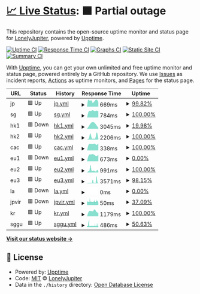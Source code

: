 # [📈 Live Status](https://www.skrr.eu.org): <!--live status--> **🟧 Partial outage**

This repository contains the open-source uptime monitor and status page for [LonelyJupiter](https://www.skrr.eu.org), powered by [Upptime](https://github.com/upptime/upptime).

[![Uptime CI](https://github.com/LonelyJupiter/UPPTIME/workflows/Uptime%20CI/badge.svg)](https://github.com/LonelyJupiter/UPPTIME/actions?query=workflow%3A%22Uptime+CI%22)
[![Response Time CI](https://github.com/LonelyJupiter/UPPTIME/workflows/Response%20Time%20CI/badge.svg)](https://github.com/LonelyJupiter/UPPTIME/actions?query=workflow%3A%22Response+Time+CI%22)
[![Graphs CI](https://github.com/LonelyJupiter/UPPTIME/workflows/Graphs%20CI/badge.svg)](https://github.com/LonelyJupiter/UPPTIME/actions?query=workflow%3A%22Graphs+CI%22)
[![Static Site CI](https://github.com/LonelyJupiter/UPPTIME/workflows/Static%20Site%20CI/badge.svg)](https://github.com/LonelyJupiter/UPPTIME/actions?query=workflow%3A%22Static+Site+CI%22)
[![Summary CI](https://github.com/LonelyJupiter/UPPTIME/workflows/Summary%20CI/badge.svg)](https://github.com/LonelyJupiter/UPPTIME/actions?query=workflow%3A%22Summary+CI%22)

With [Upptime](https://upptime.js.org), you can get your own unlimited and free uptime monitor and status page, powered entirely by a GitHub repository. We use [Issues](https://github.com/LonelyJupiter/UPPTIME/issues) as incident reports, [Actions](https://github.com/LonelyJupiter/UPPTIME/actions) as uptime monitors, and [Pages](https://www.skrr.eu.org) for the status page.

<!--start: status pages-->
<!-- This summary is generated by Upptime (https://github.com/upptime/upptime) -->
<!-- Do not edit this manually, your changes will be overwritten -->
<!-- prettier-ignore -->
| URL | Status | History | Response Time | Uptime |
| --- | ------ | ------- | ------------- | ------ |
| <img alt="" src="https://icons.duckduckgo.com/ip3/null.ico" height="13"> jp | 🟩 Up | [jp.yml](https://github.com/LonelyJupiter/UPPTIME/commits/HEAD/history/jp.yml) | <details><summary><img alt="Response time graph" src="./graphs/jp/response-time-week.png" height="20"> 669ms</summary><br><a href="https://www.skrr.eu.org/history/jp"><img alt="Response time 762" src="https://img.shields.io/endpoint?url=https%3A%2F%2Fraw.githubusercontent.com%2FLonelyJupiter%2FUPPTIME%2FHEAD%2Fapi%2Fjp%2Fresponse-time.json"></a><br><a href="https://www.skrr.eu.org/history/jp"><img alt="24-hour response time 535" src="https://img.shields.io/endpoint?url=https%3A%2F%2Fraw.githubusercontent.com%2FLonelyJupiter%2FUPPTIME%2FHEAD%2Fapi%2Fjp%2Fresponse-time-day.json"></a><br><a href="https://www.skrr.eu.org/history/jp"><img alt="7-day response time 669" src="https://img.shields.io/endpoint?url=https%3A%2F%2Fraw.githubusercontent.com%2FLonelyJupiter%2FUPPTIME%2FHEAD%2Fapi%2Fjp%2Fresponse-time-week.json"></a><br><a href="https://www.skrr.eu.org/history/jp"><img alt="30-day response time 752" src="https://img.shields.io/endpoint?url=https%3A%2F%2Fraw.githubusercontent.com%2FLonelyJupiter%2FUPPTIME%2FHEAD%2Fapi%2Fjp%2Fresponse-time-month.json"></a><br><a href="https://www.skrr.eu.org/history/jp"><img alt="1-year response time 762" src="https://img.shields.io/endpoint?url=https%3A%2F%2Fraw.githubusercontent.com%2FLonelyJupiter%2FUPPTIME%2FHEAD%2Fapi%2Fjp%2Fresponse-time-year.json"></a></details> | <details><summary><a href="https://www.skrr.eu.org/history/jp">99.82%</a></summary><a href="https://www.skrr.eu.org/history/jp"><img alt="All-time uptime 93.89%" src="https://img.shields.io/endpoint?url=https%3A%2F%2Fraw.githubusercontent.com%2FLonelyJupiter%2FUPPTIME%2FHEAD%2Fapi%2Fjp%2Fuptime.json"></a><br><a href="https://www.skrr.eu.org/history/jp"><img alt="24-hour uptime 100.00%" src="https://img.shields.io/endpoint?url=https%3A%2F%2Fraw.githubusercontent.com%2FLonelyJupiter%2FUPPTIME%2FHEAD%2Fapi%2Fjp%2Fuptime-day.json"></a><br><a href="https://www.skrr.eu.org/history/jp"><img alt="7-day uptime 99.82%" src="https://img.shields.io/endpoint?url=https%3A%2F%2Fraw.githubusercontent.com%2FLonelyJupiter%2FUPPTIME%2FHEAD%2Fapi%2Fjp%2Fuptime-week.json"></a><br><a href="https://www.skrr.eu.org/history/jp"><img alt="30-day uptime 92.50%" src="https://img.shields.io/endpoint?url=https%3A%2F%2Fraw.githubusercontent.com%2FLonelyJupiter%2FUPPTIME%2FHEAD%2Fapi%2Fjp%2Fuptime-month.json"></a><br><a href="https://www.skrr.eu.org/history/jp"><img alt="1-year uptime 93.89%" src="https://img.shields.io/endpoint?url=https%3A%2F%2Fraw.githubusercontent.com%2FLonelyJupiter%2FUPPTIME%2FHEAD%2Fapi%2Fjp%2Fuptime-year.json"></a></details>
| <img alt="" src="https://icons.duckduckgo.com/ip3/null.ico" height="13"> sg | 🟩 Up | [sg.yml](https://github.com/LonelyJupiter/UPPTIME/commits/HEAD/history/sg.yml) | <details><summary><img alt="Response time graph" src="./graphs/sg/response-time-week.png" height="20"> 784ms</summary><br><a href="https://www.skrr.eu.org/history/sg"><img alt="Response time 799" src="https://img.shields.io/endpoint?url=https%3A%2F%2Fraw.githubusercontent.com%2FLonelyJupiter%2FUPPTIME%2FHEAD%2Fapi%2Fsg%2Fresponse-time.json"></a><br><a href="https://www.skrr.eu.org/history/sg"><img alt="24-hour response time 738" src="https://img.shields.io/endpoint?url=https%3A%2F%2Fraw.githubusercontent.com%2FLonelyJupiter%2FUPPTIME%2FHEAD%2Fapi%2Fsg%2Fresponse-time-day.json"></a><br><a href="https://www.skrr.eu.org/history/sg"><img alt="7-day response time 784" src="https://img.shields.io/endpoint?url=https%3A%2F%2Fraw.githubusercontent.com%2FLonelyJupiter%2FUPPTIME%2FHEAD%2Fapi%2Fsg%2Fresponse-time-week.json"></a><br><a href="https://www.skrr.eu.org/history/sg"><img alt="30-day response time 811" src="https://img.shields.io/endpoint?url=https%3A%2F%2Fraw.githubusercontent.com%2FLonelyJupiter%2FUPPTIME%2FHEAD%2Fapi%2Fsg%2Fresponse-time-month.json"></a><br><a href="https://www.skrr.eu.org/history/sg"><img alt="1-year response time 799" src="https://img.shields.io/endpoint?url=https%3A%2F%2Fraw.githubusercontent.com%2FLonelyJupiter%2FUPPTIME%2FHEAD%2Fapi%2Fsg%2Fresponse-time-year.json"></a></details> | <details><summary><a href="https://www.skrr.eu.org/history/sg">100.00%</a></summary><a href="https://www.skrr.eu.org/history/sg"><img alt="All-time uptime 99.91%" src="https://img.shields.io/endpoint?url=https%3A%2F%2Fraw.githubusercontent.com%2FLonelyJupiter%2FUPPTIME%2FHEAD%2Fapi%2Fsg%2Fuptime.json"></a><br><a href="https://www.skrr.eu.org/history/sg"><img alt="24-hour uptime 100.00%" src="https://img.shields.io/endpoint?url=https%3A%2F%2Fraw.githubusercontent.com%2FLonelyJupiter%2FUPPTIME%2FHEAD%2Fapi%2Fsg%2Fuptime-day.json"></a><br><a href="https://www.skrr.eu.org/history/sg"><img alt="7-day uptime 100.00%" src="https://img.shields.io/endpoint?url=https%3A%2F%2Fraw.githubusercontent.com%2FLonelyJupiter%2FUPPTIME%2FHEAD%2Fapi%2Fsg%2Fuptime-week.json"></a><br><a href="https://www.skrr.eu.org/history/sg"><img alt="30-day uptime 99.95%" src="https://img.shields.io/endpoint?url=https%3A%2F%2Fraw.githubusercontent.com%2FLonelyJupiter%2FUPPTIME%2FHEAD%2Fapi%2Fsg%2Fuptime-month.json"></a><br><a href="https://www.skrr.eu.org/history/sg"><img alt="1-year uptime 99.91%" src="https://img.shields.io/endpoint?url=https%3A%2F%2Fraw.githubusercontent.com%2FLonelyJupiter%2FUPPTIME%2FHEAD%2Fapi%2Fsg%2Fuptime-year.json"></a></details>
| <img alt="" src="https://icons.duckduckgo.com/ip3/null.ico" height="13"> hk1 | 🟥 Down | [hk1.yml](https://github.com/LonelyJupiter/UPPTIME/commits/HEAD/history/hk1.yml) | <details><summary><img alt="Response time graph" src="./graphs/hk1/response-time-week.png" height="20"> 3045ms</summary><br><a href="https://www.skrr.eu.org/history/hk1"><img alt="Response time 1003" src="https://img.shields.io/endpoint?url=https%3A%2F%2Fraw.githubusercontent.com%2FLonelyJupiter%2FUPPTIME%2FHEAD%2Fapi%2Fhk1%2Fresponse-time.json"></a><br><a href="https://www.skrr.eu.org/history/hk1"><img alt="24-hour response time 0" src="https://img.shields.io/endpoint?url=https%3A%2F%2Fraw.githubusercontent.com%2FLonelyJupiter%2FUPPTIME%2FHEAD%2Fapi%2Fhk1%2Fresponse-time-day.json"></a><br><a href="https://www.skrr.eu.org/history/hk1"><img alt="7-day response time 3045" src="https://img.shields.io/endpoint?url=https%3A%2F%2Fraw.githubusercontent.com%2FLonelyJupiter%2FUPPTIME%2FHEAD%2Fapi%2Fhk1%2Fresponse-time-week.json"></a><br><a href="https://www.skrr.eu.org/history/hk1"><img alt="30-day response time 1072" src="https://img.shields.io/endpoint?url=https%3A%2F%2Fraw.githubusercontent.com%2FLonelyJupiter%2FUPPTIME%2FHEAD%2Fapi%2Fhk1%2Fresponse-time-month.json"></a><br><a href="https://www.skrr.eu.org/history/hk1"><img alt="1-year response time 1003" src="https://img.shields.io/endpoint?url=https%3A%2F%2Fraw.githubusercontent.com%2FLonelyJupiter%2FUPPTIME%2FHEAD%2Fapi%2Fhk1%2Fresponse-time-year.json"></a></details> | <details><summary><a href="https://www.skrr.eu.org/history/hk1">19.98%</a></summary><a href="https://www.skrr.eu.org/history/hk1"><img alt="All-time uptime 49.07%" src="https://img.shields.io/endpoint?url=https%3A%2F%2Fraw.githubusercontent.com%2FLonelyJupiter%2FUPPTIME%2FHEAD%2Fapi%2Fhk1%2Fuptime.json"></a><br><a href="https://www.skrr.eu.org/history/hk1"><img alt="24-hour uptime 0.00%" src="https://img.shields.io/endpoint?url=https%3A%2F%2Fraw.githubusercontent.com%2FLonelyJupiter%2FUPPTIME%2FHEAD%2Fapi%2Fhk1%2Fuptime-day.json"></a><br><a href="https://www.skrr.eu.org/history/hk1"><img alt="7-day uptime 19.98%" src="https://img.shields.io/endpoint?url=https%3A%2F%2Fraw.githubusercontent.com%2FLonelyJupiter%2FUPPTIME%2FHEAD%2Fapi%2Fhk1%2Fuptime-week.json"></a><br><a href="https://www.skrr.eu.org/history/hk1"><img alt="30-day uptime 48.93%" src="https://img.shields.io/endpoint?url=https%3A%2F%2Fraw.githubusercontent.com%2FLonelyJupiter%2FUPPTIME%2FHEAD%2Fapi%2Fhk1%2Fuptime-month.json"></a><br><a href="https://www.skrr.eu.org/history/hk1"><img alt="1-year uptime 49.07%" src="https://img.shields.io/endpoint?url=https%3A%2F%2Fraw.githubusercontent.com%2FLonelyJupiter%2FUPPTIME%2FHEAD%2Fapi%2Fhk1%2Fuptime-year.json"></a></details>
| <img alt="" src="https://icons.duckduckgo.com/ip3/null.ico" height="13"> hk2 | 🟩 Up | [hk2.yml](https://github.com/LonelyJupiter/UPPTIME/commits/HEAD/history/hk2.yml) | <details><summary><img alt="Response time graph" src="./graphs/hk2/response-time-week.png" height="20"> 2206ms</summary><br><a href="https://www.skrr.eu.org/history/hk2"><img alt="Response time 1199" src="https://img.shields.io/endpoint?url=https%3A%2F%2Fraw.githubusercontent.com%2FLonelyJupiter%2FUPPTIME%2FHEAD%2Fapi%2Fhk2%2Fresponse-time.json"></a><br><a href="https://www.skrr.eu.org/history/hk2"><img alt="24-hour response time 638" src="https://img.shields.io/endpoint?url=https%3A%2F%2Fraw.githubusercontent.com%2FLonelyJupiter%2FUPPTIME%2FHEAD%2Fapi%2Fhk2%2Fresponse-time-day.json"></a><br><a href="https://www.skrr.eu.org/history/hk2"><img alt="7-day response time 2206" src="https://img.shields.io/endpoint?url=https%3A%2F%2Fraw.githubusercontent.com%2FLonelyJupiter%2FUPPTIME%2FHEAD%2Fapi%2Fhk2%2Fresponse-time-week.json"></a><br><a href="https://www.skrr.eu.org/history/hk2"><img alt="30-day response time 1272" src="https://img.shields.io/endpoint?url=https%3A%2F%2Fraw.githubusercontent.com%2FLonelyJupiter%2FUPPTIME%2FHEAD%2Fapi%2Fhk2%2Fresponse-time-month.json"></a><br><a href="https://www.skrr.eu.org/history/hk2"><img alt="1-year response time 1199" src="https://img.shields.io/endpoint?url=https%3A%2F%2Fraw.githubusercontent.com%2FLonelyJupiter%2FUPPTIME%2FHEAD%2Fapi%2Fhk2%2Fresponse-time-year.json"></a></details> | <details><summary><a href="https://www.skrr.eu.org/history/hk2">100.00%</a></summary><a href="https://www.skrr.eu.org/history/hk2"><img alt="All-time uptime 34.97%" src="https://img.shields.io/endpoint?url=https%3A%2F%2Fraw.githubusercontent.com%2FLonelyJupiter%2FUPPTIME%2FHEAD%2Fapi%2Fhk2%2Fuptime.json"></a><br><a href="https://www.skrr.eu.org/history/hk2"><img alt="24-hour uptime 100.00%" src="https://img.shields.io/endpoint?url=https%3A%2F%2Fraw.githubusercontent.com%2FLonelyJupiter%2FUPPTIME%2FHEAD%2Fapi%2Fhk2%2Fuptime-day.json"></a><br><a href="https://www.skrr.eu.org/history/hk2"><img alt="7-day uptime 100.00%" src="https://img.shields.io/endpoint?url=https%3A%2F%2Fraw.githubusercontent.com%2FLonelyJupiter%2FUPPTIME%2FHEAD%2Fapi%2Fhk2%2Fuptime-week.json"></a><br><a href="https://www.skrr.eu.org/history/hk2"><img alt="30-day uptime 61.80%" src="https://img.shields.io/endpoint?url=https%3A%2F%2Fraw.githubusercontent.com%2FLonelyJupiter%2FUPPTIME%2FHEAD%2Fapi%2Fhk2%2Fuptime-month.json"></a><br><a href="https://www.skrr.eu.org/history/hk2"><img alt="1-year uptime 34.97%" src="https://img.shields.io/endpoint?url=https%3A%2F%2Fraw.githubusercontent.com%2FLonelyJupiter%2FUPPTIME%2FHEAD%2Fapi%2Fhk2%2Fuptime-year.json"></a></details>
| <img alt="" src="https://icons.duckduckgo.com/ip3/null.ico" height="13"> cac | 🟩 Up | [cac.yml](https://github.com/LonelyJupiter/UPPTIME/commits/HEAD/history/cac.yml) | <details><summary><img alt="Response time graph" src="./graphs/cac/response-time-week.png" height="20"> 338ms</summary><br><a href="https://www.skrr.eu.org/history/cac"><img alt="Response time 369" src="https://img.shields.io/endpoint?url=https%3A%2F%2Fraw.githubusercontent.com%2FLonelyJupiter%2FUPPTIME%2FHEAD%2Fapi%2Fcac%2Fresponse-time.json"></a><br><a href="https://www.skrr.eu.org/history/cac"><img alt="24-hour response time 364" src="https://img.shields.io/endpoint?url=https%3A%2F%2Fraw.githubusercontent.com%2FLonelyJupiter%2FUPPTIME%2FHEAD%2Fapi%2Fcac%2Fresponse-time-day.json"></a><br><a href="https://www.skrr.eu.org/history/cac"><img alt="7-day response time 338" src="https://img.shields.io/endpoint?url=https%3A%2F%2Fraw.githubusercontent.com%2FLonelyJupiter%2FUPPTIME%2FHEAD%2Fapi%2Fcac%2Fresponse-time-week.json"></a><br><a href="https://www.skrr.eu.org/history/cac"><img alt="30-day response time 348" src="https://img.shields.io/endpoint?url=https%3A%2F%2Fraw.githubusercontent.com%2FLonelyJupiter%2FUPPTIME%2FHEAD%2Fapi%2Fcac%2Fresponse-time-month.json"></a><br><a href="https://www.skrr.eu.org/history/cac"><img alt="1-year response time 369" src="https://img.shields.io/endpoint?url=https%3A%2F%2Fraw.githubusercontent.com%2FLonelyJupiter%2FUPPTIME%2FHEAD%2Fapi%2Fcac%2Fresponse-time-year.json"></a></details> | <details><summary><a href="https://www.skrr.eu.org/history/cac">100.00%</a></summary><a href="https://www.skrr.eu.org/history/cac"><img alt="All-time uptime 99.84%" src="https://img.shields.io/endpoint?url=https%3A%2F%2Fraw.githubusercontent.com%2FLonelyJupiter%2FUPPTIME%2FHEAD%2Fapi%2Fcac%2Fuptime.json"></a><br><a href="https://www.skrr.eu.org/history/cac"><img alt="24-hour uptime 100.00%" src="https://img.shields.io/endpoint?url=https%3A%2F%2Fraw.githubusercontent.com%2FLonelyJupiter%2FUPPTIME%2FHEAD%2Fapi%2Fcac%2Fuptime-day.json"></a><br><a href="https://www.skrr.eu.org/history/cac"><img alt="7-day uptime 100.00%" src="https://img.shields.io/endpoint?url=https%3A%2F%2Fraw.githubusercontent.com%2FLonelyJupiter%2FUPPTIME%2FHEAD%2Fapi%2Fcac%2Fuptime-week.json"></a><br><a href="https://www.skrr.eu.org/history/cac"><img alt="30-day uptime 99.94%" src="https://img.shields.io/endpoint?url=https%3A%2F%2Fraw.githubusercontent.com%2FLonelyJupiter%2FUPPTIME%2FHEAD%2Fapi%2Fcac%2Fuptime-month.json"></a><br><a href="https://www.skrr.eu.org/history/cac"><img alt="1-year uptime 99.84%" src="https://img.shields.io/endpoint?url=https%3A%2F%2Fraw.githubusercontent.com%2FLonelyJupiter%2FUPPTIME%2FHEAD%2Fapi%2Fcac%2Fuptime-year.json"></a></details>
| <img alt="" src="https://icons.duckduckgo.com/ip3/null.ico" height="13"> eu1 | 🟥 Down | [eu1.yml](https://github.com/LonelyJupiter/UPPTIME/commits/HEAD/history/eu1.yml) | <details><summary><img alt="Response time graph" src="./graphs/eu1/response-time-week.png" height="20"> 673ms</summary><br><a href="https://www.skrr.eu.org/history/eu1"><img alt="Response time 725" src="https://img.shields.io/endpoint?url=https%3A%2F%2Fraw.githubusercontent.com%2FLonelyJupiter%2FUPPTIME%2FHEAD%2Fapi%2Feu1%2Fresponse-time.json"></a><br><a href="https://www.skrr.eu.org/history/eu1"><img alt="24-hour response time 683" src="https://img.shields.io/endpoint?url=https%3A%2F%2Fraw.githubusercontent.com%2FLonelyJupiter%2FUPPTIME%2FHEAD%2Fapi%2Feu1%2Fresponse-time-day.json"></a><br><a href="https://www.skrr.eu.org/history/eu1"><img alt="7-day response time 673" src="https://img.shields.io/endpoint?url=https%3A%2F%2Fraw.githubusercontent.com%2FLonelyJupiter%2FUPPTIME%2FHEAD%2Fapi%2Feu1%2Fresponse-time-week.json"></a><br><a href="https://www.skrr.eu.org/history/eu1"><img alt="30-day response time 642" src="https://img.shields.io/endpoint?url=https%3A%2F%2Fraw.githubusercontent.com%2FLonelyJupiter%2FUPPTIME%2FHEAD%2Fapi%2Feu1%2Fresponse-time-month.json"></a><br><a href="https://www.skrr.eu.org/history/eu1"><img alt="1-year response time 725" src="https://img.shields.io/endpoint?url=https%3A%2F%2Fraw.githubusercontent.com%2FLonelyJupiter%2FUPPTIME%2FHEAD%2Fapi%2Feu1%2Fresponse-time-year.json"></a></details> | <details><summary><a href="https://www.skrr.eu.org/history/eu1">0.00%</a></summary><a href="https://www.skrr.eu.org/history/eu1"><img alt="All-time uptime 30.97%" src="https://img.shields.io/endpoint?url=https%3A%2F%2Fraw.githubusercontent.com%2FLonelyJupiter%2FUPPTIME%2FHEAD%2Fapi%2Feu1%2Fuptime.json"></a><br><a href="https://www.skrr.eu.org/history/eu1"><img alt="24-hour uptime 0.00%" src="https://img.shields.io/endpoint?url=https%3A%2F%2Fraw.githubusercontent.com%2FLonelyJupiter%2FUPPTIME%2FHEAD%2Fapi%2Feu1%2Fuptime-day.json"></a><br><a href="https://www.skrr.eu.org/history/eu1"><img alt="7-day uptime 0.00%" src="https://img.shields.io/endpoint?url=https%3A%2F%2Fraw.githubusercontent.com%2FLonelyJupiter%2FUPPTIME%2FHEAD%2Fapi%2Feu1%2Fuptime-week.json"></a><br><a href="https://www.skrr.eu.org/history/eu1"><img alt="30-day uptime 0.00%" src="https://img.shields.io/endpoint?url=https%3A%2F%2Fraw.githubusercontent.com%2FLonelyJupiter%2FUPPTIME%2FHEAD%2Fapi%2Feu1%2Fuptime-month.json"></a><br><a href="https://www.skrr.eu.org/history/eu1"><img alt="1-year uptime 30.97%" src="https://img.shields.io/endpoint?url=https%3A%2F%2Fraw.githubusercontent.com%2FLonelyJupiter%2FUPPTIME%2FHEAD%2Fapi%2Feu1%2Fuptime-year.json"></a></details>
| <img alt="" src="https://icons.duckduckgo.com/ip3/null.ico" height="13"> eu2 | 🟩 Up | [eu2.yml](https://github.com/LonelyJupiter/UPPTIME/commits/HEAD/history/eu2.yml) | <details><summary><img alt="Response time graph" src="./graphs/eu2/response-time-week.png" height="20"> 991ms</summary><br><a href="https://www.skrr.eu.org/history/eu2"><img alt="Response time 935" src="https://img.shields.io/endpoint?url=https%3A%2F%2Fraw.githubusercontent.com%2FLonelyJupiter%2FUPPTIME%2FHEAD%2Fapi%2Feu2%2Fresponse-time.json"></a><br><a href="https://www.skrr.eu.org/history/eu2"><img alt="24-hour response time 684" src="https://img.shields.io/endpoint?url=https%3A%2F%2Fraw.githubusercontent.com%2FLonelyJupiter%2FUPPTIME%2FHEAD%2Fapi%2Feu2%2Fresponse-time-day.json"></a><br><a href="https://www.skrr.eu.org/history/eu2"><img alt="7-day response time 991" src="https://img.shields.io/endpoint?url=https%3A%2F%2Fraw.githubusercontent.com%2FLonelyJupiter%2FUPPTIME%2FHEAD%2Fapi%2Feu2%2Fresponse-time-week.json"></a><br><a href="https://www.skrr.eu.org/history/eu2"><img alt="30-day response time 876" src="https://img.shields.io/endpoint?url=https%3A%2F%2Fraw.githubusercontent.com%2FLonelyJupiter%2FUPPTIME%2FHEAD%2Fapi%2Feu2%2Fresponse-time-month.json"></a><br><a href="https://www.skrr.eu.org/history/eu2"><img alt="1-year response time 935" src="https://img.shields.io/endpoint?url=https%3A%2F%2Fraw.githubusercontent.com%2FLonelyJupiter%2FUPPTIME%2FHEAD%2Fapi%2Feu2%2Fresponse-time-year.json"></a></details> | <details><summary><a href="https://www.skrr.eu.org/history/eu2">100.00%</a></summary><a href="https://www.skrr.eu.org/history/eu2"><img alt="All-time uptime 75.45%" src="https://img.shields.io/endpoint?url=https%3A%2F%2Fraw.githubusercontent.com%2FLonelyJupiter%2FUPPTIME%2FHEAD%2Fapi%2Feu2%2Fuptime.json"></a><br><a href="https://www.skrr.eu.org/history/eu2"><img alt="24-hour uptime 100.00%" src="https://img.shields.io/endpoint?url=https%3A%2F%2Fraw.githubusercontent.com%2FLonelyJupiter%2FUPPTIME%2FHEAD%2Fapi%2Feu2%2Fuptime-day.json"></a><br><a href="https://www.skrr.eu.org/history/eu2"><img alt="7-day uptime 100.00%" src="https://img.shields.io/endpoint?url=https%3A%2F%2Fraw.githubusercontent.com%2FLonelyJupiter%2FUPPTIME%2FHEAD%2Fapi%2Feu2%2Fuptime-week.json"></a><br><a href="https://www.skrr.eu.org/history/eu2"><img alt="30-day uptime 99.06%" src="https://img.shields.io/endpoint?url=https%3A%2F%2Fraw.githubusercontent.com%2FLonelyJupiter%2FUPPTIME%2FHEAD%2Fapi%2Feu2%2Fuptime-month.json"></a><br><a href="https://www.skrr.eu.org/history/eu2"><img alt="1-year uptime 75.45%" src="https://img.shields.io/endpoint?url=https%3A%2F%2Fraw.githubusercontent.com%2FLonelyJupiter%2FUPPTIME%2FHEAD%2Fapi%2Feu2%2Fuptime-year.json"></a></details>
| <img alt="" src="https://icons.duckduckgo.com/ip3/null.ico" height="13"> eu3 | 🟩 Up | [eu3.yml](https://github.com/LonelyJupiter/UPPTIME/commits/HEAD/history/eu3.yml) | <details><summary><img alt="Response time graph" src="./graphs/eu3/response-time-week.png" height="20"> 3571ms</summary><br><a href="https://www.skrr.eu.org/history/eu3"><img alt="Response time 1862" src="https://img.shields.io/endpoint?url=https%3A%2F%2Fraw.githubusercontent.com%2FLonelyJupiter%2FUPPTIME%2FHEAD%2Fapi%2Feu3%2Fresponse-time.json"></a><br><a href="https://www.skrr.eu.org/history/eu3"><img alt="24-hour response time 2299" src="https://img.shields.io/endpoint?url=https%3A%2F%2Fraw.githubusercontent.com%2FLonelyJupiter%2FUPPTIME%2FHEAD%2Fapi%2Feu3%2Fresponse-time-day.json"></a><br><a href="https://www.skrr.eu.org/history/eu3"><img alt="7-day response time 3571" src="https://img.shields.io/endpoint?url=https%3A%2F%2Fraw.githubusercontent.com%2FLonelyJupiter%2FUPPTIME%2FHEAD%2Fapi%2Feu3%2Fresponse-time-week.json"></a><br><a href="https://www.skrr.eu.org/history/eu3"><img alt="30-day response time 1925" src="https://img.shields.io/endpoint?url=https%3A%2F%2Fraw.githubusercontent.com%2FLonelyJupiter%2FUPPTIME%2FHEAD%2Fapi%2Feu3%2Fresponse-time-month.json"></a><br><a href="https://www.skrr.eu.org/history/eu3"><img alt="1-year response time 1862" src="https://img.shields.io/endpoint?url=https%3A%2F%2Fraw.githubusercontent.com%2FLonelyJupiter%2FUPPTIME%2FHEAD%2Fapi%2Feu3%2Fresponse-time-year.json"></a></details> | <details><summary><a href="https://www.skrr.eu.org/history/eu3">98.15%</a></summary><a href="https://www.skrr.eu.org/history/eu3"><img alt="All-time uptime 87.90%" src="https://img.shields.io/endpoint?url=https%3A%2F%2Fraw.githubusercontent.com%2FLonelyJupiter%2FUPPTIME%2FHEAD%2Fapi%2Feu3%2Fuptime.json"></a><br><a href="https://www.skrr.eu.org/history/eu3"><img alt="24-hour uptime 97.18%" src="https://img.shields.io/endpoint?url=https%3A%2F%2Fraw.githubusercontent.com%2FLonelyJupiter%2FUPPTIME%2FHEAD%2Fapi%2Feu3%2Fuptime-day.json"></a><br><a href="https://www.skrr.eu.org/history/eu3"><img alt="7-day uptime 98.15%" src="https://img.shields.io/endpoint?url=https%3A%2F%2Fraw.githubusercontent.com%2FLonelyJupiter%2FUPPTIME%2FHEAD%2Fapi%2Feu3%2Fuptime-week.json"></a><br><a href="https://www.skrr.eu.org/history/eu3"><img alt="30-day uptime 88.01%" src="https://img.shields.io/endpoint?url=https%3A%2F%2Fraw.githubusercontent.com%2FLonelyJupiter%2FUPPTIME%2FHEAD%2Fapi%2Feu3%2Fuptime-month.json"></a><br><a href="https://www.skrr.eu.org/history/eu3"><img alt="1-year uptime 87.90%" src="https://img.shields.io/endpoint?url=https%3A%2F%2Fraw.githubusercontent.com%2FLonelyJupiter%2FUPPTIME%2FHEAD%2Fapi%2Feu3%2Fuptime-year.json"></a></details>
| <img alt="" src="https://icons.duckduckgo.com/ip3/null.ico" height="13"> la | 🟥 Down | [la.yml](https://github.com/LonelyJupiter/UPPTIME/commits/HEAD/history/la.yml) | <details><summary><img alt="Response time graph" src="./graphs/la/response-time-week.png" height="20"> 0ms</summary><br><a href="https://www.skrr.eu.org/history/la"><img alt="Response time 462" src="https://img.shields.io/endpoint?url=https%3A%2F%2Fraw.githubusercontent.com%2FLonelyJupiter%2FUPPTIME%2FHEAD%2Fapi%2Fla%2Fresponse-time.json"></a><br><a href="https://www.skrr.eu.org/history/la"><img alt="24-hour response time 0" src="https://img.shields.io/endpoint?url=https%3A%2F%2Fraw.githubusercontent.com%2FLonelyJupiter%2FUPPTIME%2FHEAD%2Fapi%2Fla%2Fresponse-time-day.json"></a><br><a href="https://www.skrr.eu.org/history/la"><img alt="7-day response time 0" src="https://img.shields.io/endpoint?url=https%3A%2F%2Fraw.githubusercontent.com%2FLonelyJupiter%2FUPPTIME%2FHEAD%2Fapi%2Fla%2Fresponse-time-week.json"></a><br><a href="https://www.skrr.eu.org/history/la"><img alt="30-day response time 421" src="https://img.shields.io/endpoint?url=https%3A%2F%2Fraw.githubusercontent.com%2FLonelyJupiter%2FUPPTIME%2FHEAD%2Fapi%2Fla%2Fresponse-time-month.json"></a><br><a href="https://www.skrr.eu.org/history/la"><img alt="1-year response time 462" src="https://img.shields.io/endpoint?url=https%3A%2F%2Fraw.githubusercontent.com%2FLonelyJupiter%2FUPPTIME%2FHEAD%2Fapi%2Fla%2Fresponse-time-year.json"></a></details> | <details><summary><a href="https://www.skrr.eu.org/history/la">0.00%</a></summary><a href="https://www.skrr.eu.org/history/la"><img alt="All-time uptime 45.55%" src="https://img.shields.io/endpoint?url=https%3A%2F%2Fraw.githubusercontent.com%2FLonelyJupiter%2FUPPTIME%2FHEAD%2Fapi%2Fla%2Fuptime.json"></a><br><a href="https://www.skrr.eu.org/history/la"><img alt="24-hour uptime 0.00%" src="https://img.shields.io/endpoint?url=https%3A%2F%2Fraw.githubusercontent.com%2FLonelyJupiter%2FUPPTIME%2FHEAD%2Fapi%2Fla%2Fuptime-day.json"></a><br><a href="https://www.skrr.eu.org/history/la"><img alt="7-day uptime 0.00%" src="https://img.shields.io/endpoint?url=https%3A%2F%2Fraw.githubusercontent.com%2FLonelyJupiter%2FUPPTIME%2FHEAD%2Fapi%2Fla%2Fuptime-week.json"></a><br><a href="https://www.skrr.eu.org/history/la"><img alt="30-day uptime 0.87%" src="https://img.shields.io/endpoint?url=https%3A%2F%2Fraw.githubusercontent.com%2FLonelyJupiter%2FUPPTIME%2FHEAD%2Fapi%2Fla%2Fuptime-month.json"></a><br><a href="https://www.skrr.eu.org/history/la"><img alt="1-year uptime 45.55%" src="https://img.shields.io/endpoint?url=https%3A%2F%2Fraw.githubusercontent.com%2FLonelyJupiter%2FUPPTIME%2FHEAD%2Fapi%2Fla%2Fuptime-year.json"></a></details>
| <img alt="" src="https://icons.duckduckgo.com/ip3/null.ico" height="13"> jpvir | 🟥 Down | [jpvir.yml](https://github.com/LonelyJupiter/UPPTIME/commits/HEAD/history/jpvir.yml) | <details><summary><img alt="Response time graph" src="./graphs/jpvir/response-time-week.png" height="20"> 50ms</summary><br><a href="https://www.skrr.eu.org/history/jpvir"><img alt="Response time 189" src="https://img.shields.io/endpoint?url=https%3A%2F%2Fraw.githubusercontent.com%2FLonelyJupiter%2FUPPTIME%2FHEAD%2Fapi%2Fjpvir%2Fresponse-time.json"></a><br><a href="https://www.skrr.eu.org/history/jpvir"><img alt="24-hour response time 47" src="https://img.shields.io/endpoint?url=https%3A%2F%2Fraw.githubusercontent.com%2FLonelyJupiter%2FUPPTIME%2FHEAD%2Fapi%2Fjpvir%2Fresponse-time-day.json"></a><br><a href="https://www.skrr.eu.org/history/jpvir"><img alt="7-day response time 50" src="https://img.shields.io/endpoint?url=https%3A%2F%2Fraw.githubusercontent.com%2FLonelyJupiter%2FUPPTIME%2FHEAD%2Fapi%2Fjpvir%2Fresponse-time-week.json"></a><br><a href="https://www.skrr.eu.org/history/jpvir"><img alt="30-day response time 51" src="https://img.shields.io/endpoint?url=https%3A%2F%2Fraw.githubusercontent.com%2FLonelyJupiter%2FUPPTIME%2FHEAD%2Fapi%2Fjpvir%2Fresponse-time-month.json"></a><br><a href="https://www.skrr.eu.org/history/jpvir"><img alt="1-year response time 189" src="https://img.shields.io/endpoint?url=https%3A%2F%2Fraw.githubusercontent.com%2FLonelyJupiter%2FUPPTIME%2FHEAD%2Fapi%2Fjpvir%2Fresponse-time-year.json"></a></details> | <details><summary><a href="https://www.skrr.eu.org/history/jpvir">37.09%</a></summary><a href="https://www.skrr.eu.org/history/jpvir"><img alt="All-time uptime 92.05%" src="https://img.shields.io/endpoint?url=https%3A%2F%2Fraw.githubusercontent.com%2FLonelyJupiter%2FUPPTIME%2FHEAD%2Fapi%2Fjpvir%2Fuptime.json"></a><br><a href="https://www.skrr.eu.org/history/jpvir"><img alt="24-hour uptime 43.07%" src="https://img.shields.io/endpoint?url=https%3A%2F%2Fraw.githubusercontent.com%2FLonelyJupiter%2FUPPTIME%2FHEAD%2Fapi%2Fjpvir%2Fuptime-day.json"></a><br><a href="https://www.skrr.eu.org/history/jpvir"><img alt="7-day uptime 37.09%" src="https://img.shields.io/endpoint?url=https%3A%2F%2Fraw.githubusercontent.com%2FLonelyJupiter%2FUPPTIME%2FHEAD%2Fapi%2Fjpvir%2Fuptime-week.json"></a><br><a href="https://www.skrr.eu.org/history/jpvir"><img alt="30-day uptime 85.52%" src="https://img.shields.io/endpoint?url=https%3A%2F%2Fraw.githubusercontent.com%2FLonelyJupiter%2FUPPTIME%2FHEAD%2Fapi%2Fjpvir%2Fuptime-month.json"></a><br><a href="https://www.skrr.eu.org/history/jpvir"><img alt="1-year uptime 92.05%" src="https://img.shields.io/endpoint?url=https%3A%2F%2Fraw.githubusercontent.com%2FLonelyJupiter%2FUPPTIME%2FHEAD%2Fapi%2Fjpvir%2Fuptime-year.json"></a></details>
| <img alt="" src="https://icons.duckduckgo.com/ip3/null.ico" height="13"> kr | 🟩 Up | [kr.yml](https://github.com/LonelyJupiter/UPPTIME/commits/HEAD/history/kr.yml) | <details><summary><img alt="Response time graph" src="./graphs/kr/response-time-week.png" height="20"> 1179ms</summary><br><a href="https://www.skrr.eu.org/history/kr"><img alt="Response time 805" src="https://img.shields.io/endpoint?url=https%3A%2F%2Fraw.githubusercontent.com%2FLonelyJupiter%2FUPPTIME%2FHEAD%2Fapi%2Fkr%2Fresponse-time.json"></a><br><a href="https://www.skrr.eu.org/history/kr"><img alt="24-hour response time 783" src="https://img.shields.io/endpoint?url=https%3A%2F%2Fraw.githubusercontent.com%2FLonelyJupiter%2FUPPTIME%2FHEAD%2Fapi%2Fkr%2Fresponse-time-day.json"></a><br><a href="https://www.skrr.eu.org/history/kr"><img alt="7-day response time 1179" src="https://img.shields.io/endpoint?url=https%3A%2F%2Fraw.githubusercontent.com%2FLonelyJupiter%2FUPPTIME%2FHEAD%2Fapi%2Fkr%2Fresponse-time-week.json"></a><br><a href="https://www.skrr.eu.org/history/kr"><img alt="30-day response time 970" src="https://img.shields.io/endpoint?url=https%3A%2F%2Fraw.githubusercontent.com%2FLonelyJupiter%2FUPPTIME%2FHEAD%2Fapi%2Fkr%2Fresponse-time-month.json"></a><br><a href="https://www.skrr.eu.org/history/kr"><img alt="1-year response time 805" src="https://img.shields.io/endpoint?url=https%3A%2F%2Fraw.githubusercontent.com%2FLonelyJupiter%2FUPPTIME%2FHEAD%2Fapi%2Fkr%2Fresponse-time-year.json"></a></details> | <details><summary><a href="https://www.skrr.eu.org/history/kr">100.00%</a></summary><a href="https://www.skrr.eu.org/history/kr"><img alt="All-time uptime 99.95%" src="https://img.shields.io/endpoint?url=https%3A%2F%2Fraw.githubusercontent.com%2FLonelyJupiter%2FUPPTIME%2FHEAD%2Fapi%2Fkr%2Fuptime.json"></a><br><a href="https://www.skrr.eu.org/history/kr"><img alt="24-hour uptime 100.00%" src="https://img.shields.io/endpoint?url=https%3A%2F%2Fraw.githubusercontent.com%2FLonelyJupiter%2FUPPTIME%2FHEAD%2Fapi%2Fkr%2Fuptime-day.json"></a><br><a href="https://www.skrr.eu.org/history/kr"><img alt="7-day uptime 100.00%" src="https://img.shields.io/endpoint?url=https%3A%2F%2Fraw.githubusercontent.com%2FLonelyJupiter%2FUPPTIME%2FHEAD%2Fapi%2Fkr%2Fuptime-week.json"></a><br><a href="https://www.skrr.eu.org/history/kr"><img alt="30-day uptime 100.00%" src="https://img.shields.io/endpoint?url=https%3A%2F%2Fraw.githubusercontent.com%2FLonelyJupiter%2FUPPTIME%2FHEAD%2Fapi%2Fkr%2Fuptime-month.json"></a><br><a href="https://www.skrr.eu.org/history/kr"><img alt="1-year uptime 99.95%" src="https://img.shields.io/endpoint?url=https%3A%2F%2Fraw.githubusercontent.com%2FLonelyJupiter%2FUPPTIME%2FHEAD%2Fapi%2Fkr%2Fuptime-year.json"></a></details>
| <img alt="" src="https://icons.duckduckgo.com/ip3/null.ico" height="13"> sggu | 🟩 Up | [sggu.yml](https://github.com/LonelyJupiter/UPPTIME/commits/HEAD/history/sggu.yml) | <details><summary><img alt="Response time graph" src="./graphs/sggu/response-time-week.png" height="20"> 486ms</summary><br><a href="https://www.skrr.eu.org/history/sggu"><img alt="Response time 409" src="https://img.shields.io/endpoint?url=https%3A%2F%2Fraw.githubusercontent.com%2FLonelyJupiter%2FUPPTIME%2FHEAD%2Fapi%2Fsggu%2Fresponse-time.json"></a><br><a href="https://www.skrr.eu.org/history/sggu"><img alt="24-hour response time 370" src="https://img.shields.io/endpoint?url=https%3A%2F%2Fraw.githubusercontent.com%2FLonelyJupiter%2FUPPTIME%2FHEAD%2Fapi%2Fsggu%2Fresponse-time-day.json"></a><br><a href="https://www.skrr.eu.org/history/sggu"><img alt="7-day response time 486" src="https://img.shields.io/endpoint?url=https%3A%2F%2Fraw.githubusercontent.com%2FLonelyJupiter%2FUPPTIME%2FHEAD%2Fapi%2Fsggu%2Fresponse-time-week.json"></a><br><a href="https://www.skrr.eu.org/history/sggu"><img alt="30-day response time 408" src="https://img.shields.io/endpoint?url=https%3A%2F%2Fraw.githubusercontent.com%2FLonelyJupiter%2FUPPTIME%2FHEAD%2Fapi%2Fsggu%2Fresponse-time-month.json"></a><br><a href="https://www.skrr.eu.org/history/sggu"><img alt="1-year response time 409" src="https://img.shields.io/endpoint?url=https%3A%2F%2Fraw.githubusercontent.com%2FLonelyJupiter%2FUPPTIME%2FHEAD%2Fapi%2Fsggu%2Fresponse-time-year.json"></a></details> | <details><summary><a href="https://www.skrr.eu.org/history/sggu">50.63%</a></summary><a href="https://www.skrr.eu.org/history/sggu"><img alt="All-time uptime 92.52%" src="https://img.shields.io/endpoint?url=https%3A%2F%2Fraw.githubusercontent.com%2FLonelyJupiter%2FUPPTIME%2FHEAD%2Fapi%2Fsggu%2Fuptime.json"></a><br><a href="https://www.skrr.eu.org/history/sggu"><img alt="24-hour uptime 41.93%" src="https://img.shields.io/endpoint?url=https%3A%2F%2Fraw.githubusercontent.com%2FLonelyJupiter%2FUPPTIME%2FHEAD%2Fapi%2Fsggu%2Fuptime-day.json"></a><br><a href="https://www.skrr.eu.org/history/sggu"><img alt="7-day uptime 50.63%" src="https://img.shields.io/endpoint?url=https%3A%2F%2Fraw.githubusercontent.com%2FLonelyJupiter%2FUPPTIME%2FHEAD%2Fapi%2Fsggu%2Fuptime-week.json"></a><br><a href="https://www.skrr.eu.org/history/sggu"><img alt="30-day uptime 88.64%" src="https://img.shields.io/endpoint?url=https%3A%2F%2Fraw.githubusercontent.com%2FLonelyJupiter%2FUPPTIME%2FHEAD%2Fapi%2Fsggu%2Fuptime-month.json"></a><br><a href="https://www.skrr.eu.org/history/sggu"><img alt="1-year uptime 92.52%" src="https://img.shields.io/endpoint?url=https%3A%2F%2Fraw.githubusercontent.com%2FLonelyJupiter%2FUPPTIME%2FHEAD%2Fapi%2Fsggu%2Fuptime-year.json"></a></details>

<!--end: status pages-->

[**Visit our status website →**](https://www.skrr.eu.org)

## 📄 License

- Powered by: [Upptime](https://github.com/upptime/upptime)
- Code: [MIT](./LICENSE) © [LonelyJupiter](https://www.skrr.eu.org)
- Data in the `./history` directory: [Open Database License](https://opendatacommons.org/licenses/odbl/1-0/)
